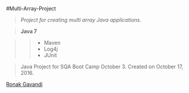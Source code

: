 #Multi-Array-Project

> *Project for creating multi array Java applications.*

> **Java 7**

>> * Maven
>> * Log4j
>> * JUnit

> Java Project for SQA Boot Camp October 3. Created on October 17, 2016.

[Ronak Gavandi](https://github.com/ronakg11/)
